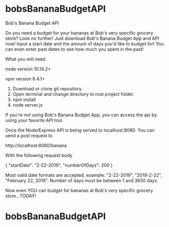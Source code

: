 # bobsBananaBudgetAPI
Bob's Banana Budget API

Do you need a budget for your bananas at Bob's very specific grocery store? Look no further! Just download Bob's Banana Budget App and API now! Input a start date and the amount of days you'd like to budget for! You can even enter past dates to see how much you spent in the past!

What you will need.

node version 10.14.2+

npm version 6.4.1+

1. Download or clone git repository.
2. Open terminal and change directory to root project folder. 
3. npm install
4. node server.js

If you're not using Bob's Banana Budget App, you can access the api by using your favorite API tool.

Once the Node/Express API is being served to localhost:8080. You can send a post request to 

http://localhost:8080/banana

With the following request body

{
	"startDate": "2-22-2019",
	"numberOfDays": 200
}

Most valid date formats are accepted, example: "2-22-2019", "2019-2-22", "February 22, 2019".
Number of days must be between 1 and 3650 days.

Now even YOU can budget for bananas at Bob's very specific grocery store...TODAY!
# bobsBananaBudgetAPI
